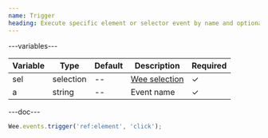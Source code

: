 ```yaml
---
name: Trigger
heading: Execute specific element or selector event by name and optional trigger
---
```


---variables---

| Variable | Type | Default | Description | Required |
| -- | -- | -- | -- | -- |
| sel | selection | -- | [Wee selection](/script/core#core) | &#10003; |
| a | string | -- | Event name | &#10003; |

---doc---

```javascript
Wee.events.trigger('ref:element', 'click');
```